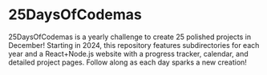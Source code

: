 # 25DaysOfCodemas
25DaysOfCodemas is a yearly challenge to create 25 polished projects in December! Starting in 2024, this repository features subdirectories for each year and a React+Node.js website with a progress tracker, calendar, and detailed project pages. Follow along as each day sparks a new creation!
